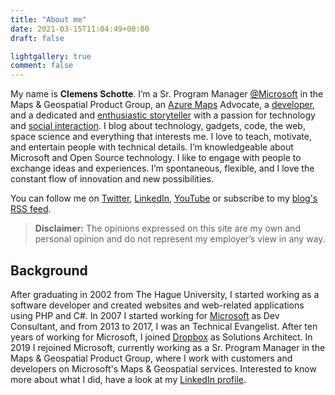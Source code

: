 ```yaml
---
title: "About me"
date: 2021-03-15T11:04:49+08:00
draft: false

lightgallery: true
comment: false
---
```


My name is **Clemens Schotte**. I’m a Sr. Program Manager [@Microsoft](https://www.microsoft.com/) in the Maps & Geospatial Product Group, an [Azure Maps](http://www.azuremaps.com/) Advocate, a [developer](https://github.com/cschotte), and a dedicated and [enthusiastic storyteller](https://clemens.ms/) with a passion for technology and [social interaction](https://twitter.com/cschotte). I blog about technology, gadgets, code, the web, space science and everything that interests me. I love to teach, motivate, and entertain people with technical details. I’m knowledgeable about Microsoft and Open Source technology. I like to engage with people to exchange ideas and experiences. I’m spontaneous, flexible, and I love the constant flow of innovation and new possibilities.

You can follow me on [Twitter](https://twitter.com/cschotte), [LinkedIn](https://www.linkedin.com/in/cschotte/), [YouTube](https://www.youtube.com/user/clemensschotte) or subscribe to my [blog's RSS feed](https://clemens.ms/index.xml).

> **Disclaimer:** The opinions expressed on this site are my own and personal opinion and do not represent my employer’s view in any way.

## Background

After graduating in 2002 from The Hague University, I started working as a software developer and created websites and web-related applications using PHP and C#. In 2007 I started working for [Microsoft](https://www.microsoft.com/) as Dev Consultant, and from 2013 to 2017, I was an Technical Evangelist. After ten years of working for Microsoft, I joined [Dropbox](https://www.dropbox.com/) as Solutions Architect. In 2019 I rejoined Microsoft, currently working as a Sr. Program Manager in the Maps & Geospatial Product Group, where I work with customers and developers on Microsoft's Maps & Geospatial services. Interested to know more about what I did, have a look at my [LinkedIn profile](https://www.linkedin.com/in/cschotte/).
